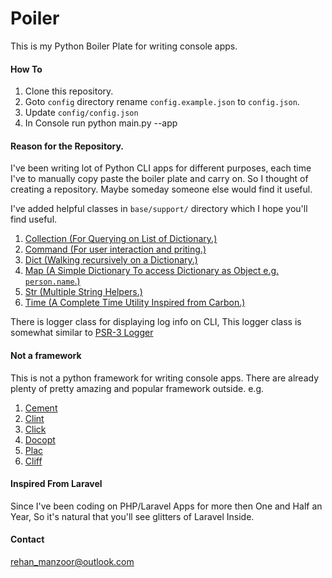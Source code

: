 # Poiler

This is my Python Boiler Plate for writing console apps.

#### How To

1. Clone this repository.
2. Goto `config` directory rename `config.example.json` to `config.json`.
3. Update `config/config.json`
4. In Console run python main.py --app

#### Reason for the Repository.

I've been writing lot of Python CLI apps for different purposes, each time I've to manually copy paste the boiler plate and carry on. So I thought of creating a repository. Maybe someday someone else would find it useful. 

I've added helpful classes in `base/support/` directory which I hope you'll find useful.

1. <a href="https://github.com/rummykhan/poiler/blob/master/base/support/collection.py">Collection (For Querying on List of Dictionary.)</a>
2. <a href="https://github.com/rummykhan/poiler/blob/master/base/support/command.py">Command (For user interaction and priting.)</a>
3. <a href="https://github.com/rummykhan/poiler/blob/master/base/support/dict.py">Dict (Walking recursively on a Dictionary.)</a>
4. <a href="https://github.com/rummykhan/poiler/blob/master/base/support/map.py">Map (A Simple Dictionary To access Dictionary as Object e.g. `person.name`.)</a>
5. <a href="https://github.com/rummykhan/poiler/blob/master/base/support/str.py">Str (Multiple String Helpers.)</a>
6. <a href="https://github.com/rummykhan/poiler/blob/master/base/support/time.py">Time (A Complete Time Utility Inspired from Carbon.)</a>

There is logger class for displaying log info on CLI, This logger class is somewhat similar to <a href="http://www.php-fig.org/psr/psr-3/">PSR-3 Logger</a>

#### Not a framework

This is not a python framework for writing console apps. There are already plenty of pretty amazing and popular framework outside.
e.g.
1. <a href="http://builtoncement.com/">Cement</a>
2. <a href="https://pypi.python.org/pypi/clint/">Clint</a>
3. <a href="http://click.pocoo.org/5/">Click</a>
4. <a href="http://docopt.org/">Docopt</a>
5. <a href="https://pypi.python.org/pypi/plac">Plac</a>
6. <a href="https://docs.openstack.org/developer/cliff/">Cliff</a>

#### Inspired From Laravel

Since I've been coding on PHP/Laravel Apps for more then One and Half an Year, So it's natural that you'll see glitters of Laravel Inside.


#### Contact
rehan_manzoor@outlook.com